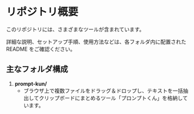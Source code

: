 # リポジトリ概要

このリポジトリには、さまざまなツールが含まれています。

詳細な説明、セットアップ手順、使用方法などは、各フォルダ内に配置された README をご確認ください。

## 主なフォルダ構成

1. **prompt-kun/**  
   - ブラウザ上で複数ファイルをドラッグ＆ドロップし、テキストを一括抽出してクリップボードにまとめるツール「プロンプトくん」を格納しています。  

